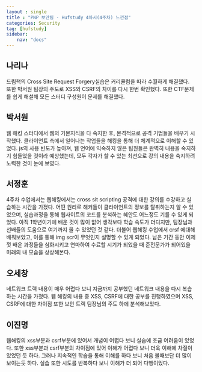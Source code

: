 ```yaml
---
layout : single
title : "PNP 보안팀 - Hufstudy 4차시(4주차) 느낀점"
categories: Security
tag: [hufstudy]
sidebar:
    nav: "docs"
---
```


## 나리나
드림핵의 Cross Site Request Forgery실습은 커리큘럼을 따라 수월하게 해결했다. 또한 박서원 팀장의 주도로 XSS와 CSRF의 차이를 다시 한번 확인했다.
또한 CTF문제를 쉽게 해설해 모든 스터디 구성원이 문제를 해결했다.

## 박서원
웹 해킹 스터디에서 웹의 기본지식을 다 숙지한 후, 본격적으로 공격 기법들을 배우기 시작했다. 클라이언트 측에서 일어나는 작업들을 해킹을 통해 더 체계적으로 이해할 수 있었다. js의 사용 빈도가 높아져, 웹 언어에 익숙하지 않은 팀원들은 완벽히 내용을 숙지하기 힘들었을 것이라 예상했는데, 모두 각자가 할 수 있는 최선으로 강의 내용을 숙지하려 노력한 것이 눈에 보였다. 

## 서정훈
4주차 수업에서는 웹해킹에서는 cross sit scripting 공격에 대한 강의를 수강하고 실습하는 시간을 가졌다. 어떤 원리로 해커들이 클라이언트의 정보를 탈취하는지 알 수 있었으며, 실습과정을 통해 웹사이트의 코드를 분석하는 혜안도 어느정도 기를 수 있게 되었다. 아직 1학년이기에 배운 것이 많이 없어 생각보다 학습 속도가 더디지만, 팀장님과 선배들의 도움으로 여기까지 올 수 있었던 것 같다. 더불어 웹해킹 수업에서 crsf 에대해 배워보았고, 이를 통해 img scr이 무엇인지 설명할 수 있게 되었다. 남은 기간 동안 이제껏 배운 과정들을 심화시키고 연마하여 수료할 시기가 되었을 때 준전문가가 되어있을 미래의 내 모습을 상상해본다.

## 오세창
네트워크 트랙 내용이 매우 어렵다 보니 지금까지 공부했던 네트워크 내용을 다시 복습하는 시간을 가졌다. 웹 해킹의 내용 중 XSS, CSRF에 대한 공부를 진행하였으며 XSS, CSRF에 대한 차이점 또한 보안 트랙 팀장님의 주도 하에 분석해보았다.

## 이진명
웹해킹의 xss부분과 csrf부분에 있어서 개념이 어렵다 보니 실습에 조금 어려움이 있었다.
또한 xss부분과 csrf부분의 차이점에 있어 이해가 어렵다 보니 더욱 이해에 차질이 있었던 듯 하다.
그러나 지속적인 학습을 통해 이해를 하다 보니 처음 볼때보단 더 많이 보이는듯 하다.
실습 또한 시도를 반복하다 보니 이해가 더 되어 다행이었다.